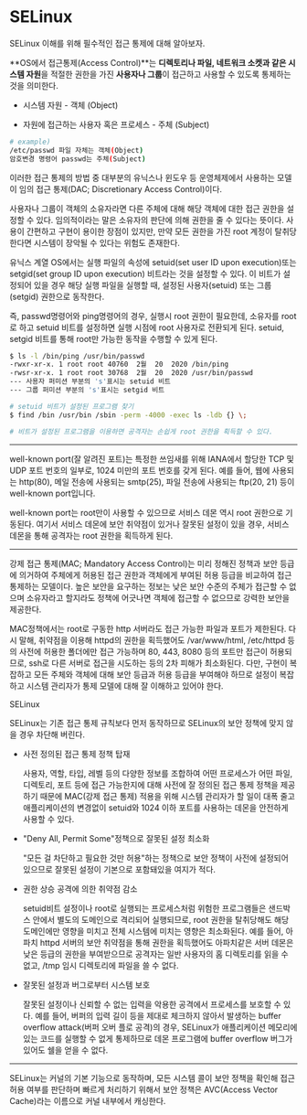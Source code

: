 # SELinux





SELinux 이해를 위해 필수적인 접근 통제에 대해 알아보자.



**OS에서 접근통제(Access Control)**는 **디렉토리나 파일, 네트워크 소켓과 같은 시스템 자원**을 적절한 권한을 가진 **사용자나 그룹**이 접근하고 사용할 수 있도록 통제하는 것을 의미한다. 

* 시스템 자원 - 객체 (Object)

* 자원에 접근하는 사용자 혹은 프로세스 - 주체 (Subject)

```bash
# example)
/etc/passwd 파일 자체는 객체(Object)
암호변경 명령어 passwd는 주체(Subject)
```



이러한 접근 통제의 방법 중 대부분의 유닉스나 윈도우 등 운영체제에서 사용하는 모델이 임의 접근 통제(DAC; Discretionary Access Control)이다.

사용자나 그룹이 객체의 소유자라면 다른 주체에 대해 해당 객체에 대한 접근 권한을 설정할 수 있다. 임의적이라는 말은 소유자의 판단에 의해 권한을 줄 수 있다는 뜻이다. 사용이 간편하고 구현이 용이한 장점이 있지만, 만약 모든 권한을 가진 root 계정이 탈취당한다면 시스템이 장악될 수 있다는 위험도 존재한다.



유닉스 계열 OS에서는 실행 파일의 속성에 setuid(set user ID upon execution)또는 setgid(set group ID upon execution) 비트라는 것을 설정할 수 있다. 이 비트가 설정되어 있을 경우 해당 실행 파일을 실행할 때, 설정된 사용자(setuid) 또는 그룹(setgid) 권한으로 동작한다.

즉, passwd명령어와 ping명령어의 경우, 실행시 root 권한이 필요한데, 소유자를 root로 하고 setuid 비트를 설정하면 실행 시점에 root 사용자로 전환되게 된다. setuid, setgid 비트를 통해 root만 가능한 동작을 수행할 수 있게 된다.

```bash
$ ls -l /bin/ping /usr/bin/passwd
-rwxr-xr-x. 1 root root 40760  2월  20  2020 /bin/ping
-rwsr-xr-x. 1 root root 30768  2월  20  2020 /usr/bin/passwd
--- 사용자 퍼미션 부분의 's'표시는 setuid 비트
--- 그룹 퍼미션 부분의 's'표시는 setgid 비트

# setuid 비트가 설정된 프로그램 찾기
$ find /bin /usr/bin /sbin -perm -4000 -exec ls -ldb {} \;

# 비트가 설정된 프로그램을 이용하면 공격자는 손쉽게 root 권한을 획득할 수 있다.
```



---



well-known port(잘 알려진 포트)는 특정한 쓰임새를 위해 IANA에서 할당한 TCP 및 UDP 포트 번호의 일부로, 1024 미만의 포트 번호를 갖게 된다. 예를 들어, 웹에 사용되는 http(80), 메일 전송에 사용되는 smtp(25), 파일 전송에 사용되는 ftp(20, 21) 등이 well-known port입니다.

well-known port는 root만이 사용할 수 있으므로 서비스 데몬 역시 root 권한으로 기동된다. 여기서 서비스 데몬에 보안 취약점이 있거나 잘못된 설정이 있을 경우, 서비스 데몬을 통해 공격자는 root 권한을 획득하게 된다. 



---



강제 접근 통제(MAC; Mandatory Access Control)는 미리 정해진 정책과 보안 등급에 의거하여 주체에게 허용된 접근 권한과 객체에게 부여된 허용 등급을 비교하여 접근 통제하는 모델이다. 높은 보안을 요구하는 정보는 낮은 보안 수준의 주체가 접근할 수 없으며 소유자라고 할지라도 정책에 어긋나면 객체에 접근할 수 없으므로 강력한 보안을 제공한다.

MAC정책에서는 root로 구동한 http 서버라도 접근 가능한 파일과 포트가 제한된다. 다시 말해, 취약점을 이용해 httpd의 권한을 획득했어도 /var/www/html, /etc/httpd 등의 사전에 허용한 폴더에만 접근 가능하며 80, 443, 8080 등의 포트만 접근이 허용되므로, ssh로 다른 서버로 접근을 시도하는 등의 2차 피해가 최소화된다. 다만, 구현이 복잡하고 모든 주체와 객체에 대해 보안 등급과 허용 등급을 부여해야 하므로 설정이 복잡하고 시스템 관리자가 통제 모델에 대해 잘 이해하고 있어야 한다.



SELinux

SELinux는 기존 접근 통제 규칙보다 먼저 동작하므로 SELinux의 보안 정책에 맞지 않을 경우 차단해 버린다.

* 사전 정의된 접근 통제 정책 탑재

  사용자, 역할, 타입, 레벨 등의 다양한 정보를 조합하여 어떤 프로세스가 어떤 파일, 디렉토리, 포트 등에 접근 가능한지에 대해 사전에 잘 정의된 접근 통제 정책을 제공하기 때문에 MAC(강제 접근 통제) 적용을 위해 시스템 관리자가 할 일이 대폭 줄고 애플리케이션의 변경없이 setuid와 1024 이하 포트를 사용하는 데몬을 안전하게 사용할 수 있다.

* "Deny All, Permit Some"정책으로 잘못된 설정 최소화

  "모든 걸 차단하고 필요한 것만 허용"하는 정책으로 보안 정책이 사전에 설정되어 있으므로 잘못된 설정이 기본으로 포함돼있을 여지가 적다. 

* 권한 상승 공격에 의한 취약점 감소

  setuid비트 설정이나 root로 실행되는 프로세스처럼 위험한 프로그램들은 샌드박스 안에서 별도의 도메인으로 격리되어 실행되므로, root 권한을 탈취당해도 해당 도메인에만 영향을 미치고 전체 시스템에 미치는 영향은 최소화된다. 예를 들어, 아파치 httpd 서버의 보안 취약점을 통해 권한을 획득했어도 아파치같은 서버 데몬은 낮은 등급의 권한을 부여받으므로 공격자는 일반 사용자의 홈 디렉토리를 읽을 수 없고, /tmp 임시 디렉토리에 파일을 쓸 수 없다.

* 잘못된 설정과 버그로부터 시스템 보호

  잘못된 설정이나 신뢰할 수 없는 입력을 악용한 공격에서 프로세스를 보호할 수 있다. 예를 들어, 버퍼의 입력 길이 등을 제대로 체크하지 않아서 발생하는 buffer overflow attack(버퍼 오버 플로 공격)의 경우, SELinux가 애플리케이션 메모리에 있는 코드를 실행할 수 없게 통제하므로 데몬 프로그램에 buffer overflow 버그가 있어도 쉘을 얻을 수 없다.



---



SELinux는 커널의 기본 기능으로 동작하며, 모든 시스템 콜이 보안 정책을 확인해 접근 허용 여부를 판단하며 빠르게 처리하기 위해서 보안 정책은 AVC(Access Vector Cache)라는 이름으로 커널 내부에서 캐싱한다.












































